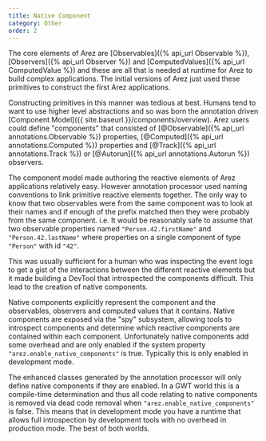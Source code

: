 ```yaml
---
title: Native Component
category: Other
order: 2
---
```


The core elements of Arez are [Observables]({% api_url Observable %}), [Observers]({% api_url Observer %}) and
[ComputedValues]({% api_url ComputedValue %}) and these are all that is needed at runtime for Arez to build complex
applications. The initial versions of Arez just used these primitives to construct the first Arez applications.

Constructing primitives in this manner was tedious at best. Humans tend to want to use higher level abstractions
and so was born the annotation driven [Component Model]({{ site.baseurl }}/components/overview). Arez users could
define "components" that consisted of [@Observable]({% api_url annotations.Observable %}) properties,
[@Computed]({% api_url annotations.Computed %}) properties and [@Track]({% api_url annotations.Track %}) or
[@Autorun]({% api_url annotations.Autorun %}) observers.

The component model made authoring the reactive elements of Arez applications relatively easy. However annotation
processor used naming conventions to link primitive reactive elements together. The only way to know that
two observables were from the same component was to look at their names and if enough of the prefix matched then
they were probably from the same component. i.e. It would be reasonably safe to assume that two observable
properties named `"Person.42.firstName"` and `"Person.42.lastName"` where properties on a single component
of type `"Person"` with id `"42"`. 

This was usually sufficient for a human who was inspecting the event logs to get a gist of the interactions between
the different reactive elements but it made building a DevTool that introspected the components difficult. This lead
to the creation of native components.

Native components explicitly represent the component and the observables, observers and computed values that it
contains. Native components are exposed via the "spy" subsystem, allowing tools to introspect components and determine
which reactive components are contained within each component. Unfortunately native components add some overhead and
are only enabled if the system property `"arez.enable_native_components"` is true. Typically this is only enabled
in development mode.

The enhanced classes generated by the annotation processor will only define native components if they are enabled.
In a GWT world this is a compile-time determination and thus all code relating to native components is removed via
dead code removal when `"arez.enable_native_components"` is false. This means that in development mode you have a
runtime that allows full introspection by development tools with no overhead in production mode. The best of both
worlds.
